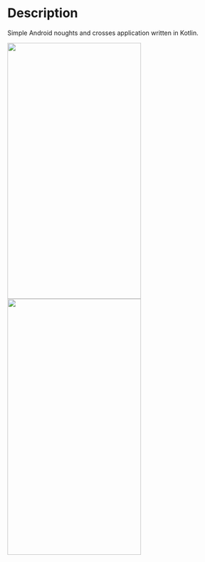 # Description
Simple Android noughts and crosses application written in Kotlin.

<img src=https://i.postimg.cc/LshVcq15/game-Board.png width=300 height=575> <img src=https://i.postimg.cc/4ybxZk2d/winner.png width="300" height="575">